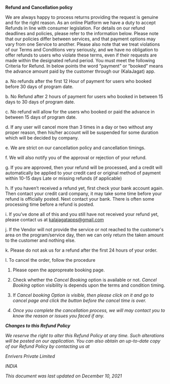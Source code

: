 <B>Refund and Cancellation policy</B>


We are always happy to process returns providing the request is genuine and for the right reason. As an online Platform we have a duty to accept Refunds in line with consumer legislation.
For details on our refund deadlines and policies, please refer to the information below. Please note that our policies differ between services, and that payment options may vary from one Service to another. Please also note that we treat violations of our Terms and Conditions very seriously, and we have no obligation to offer refunds to users who violate these terms, even if their requests are made within the designated refund period. You must meet the following Criteria for Refund. 
In below points the word “payment” or “booked” means the advance amount paid by the customer through our (KalaJagat) app. 

a.	No refunds after the first 12 Hour of payment for users who booked before 30 days of program date.

b.	No Refund after 2 hours of payment for users who booked in between 15 days to 30 days of program date.

c.	No refund will allow for the users who booked or paid the advance in between 15 days of program date.

d.	If any user will cancel more than 3 times in a day or two without any proper reason, then his/her account will be suspended for some duration which will be decided by company. 

e. We are strict on our cancellation policy and cancellation timings. 

f.	We will also notify you of the approval or rejection of your refund.

g.	If you are approved, then your refund will be processed, and a credit will automatically be applied to your credit card or original method of payment within 10-15 days Late or missing refunds (if applicable)

h.	If you haven’t received a refund yet, first check your bank account again. Then contact your credit card company, it may take some time before your refund is officially posted. Next contact your bank. There is often some processing time before a refund is posted.

i.	If you’ve done all of this and you still have not received your refund yet, please contact us at kalajagatapps@gmail.com

j.	If the Vendor will not provide the service or not reached to the customer's area on the program/service day, then we can only return the taken amount to the customer and nothing else. 

k.	Please do not ask us for a refund after the first 24 hours of your order. 

l.	To cancel the order, follow the procedure 

1.	Please open the appropreate booking page.

2.	Check whether the <I>Cancel Booking</I> option is available or not. <I>Cancel Booking</I> option visibility is depends upon the terms and condition timing.

3. If <I> Cancel booking Option is visible, then please click on it and go to cancel page and click the button before the cancel time is over.

4.	Once you complete the cancellation process, we will may contact you to know the reason or issues you faced if any.

<B>Changes to this Refund Policy</B>
  
We reserve the right to alter this Refund Policy at any time. Such alterations will be posted on our application. You can also obtain an up-to-date copy of our Refund Policy by contacting us at

Enrivers Private Limited 
  
INDIA 
  
This document was last updated on December 10, 2021

